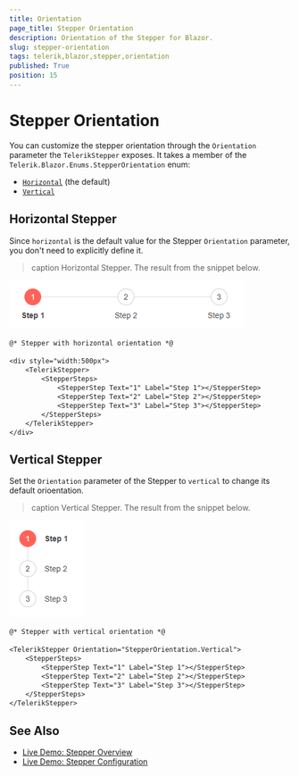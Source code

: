```yaml
---
title: Orientation
page_title: Stepper Orientation
description: Orientation of the Stepper for Blazor.
slug: stepper-orientation
tags: telerik,blazor,stepper,orientation
published: True
position: 15
---
```



# Stepper Orientation

You can customize the stepper orientation through the `Orientation` parameter the `TelerikStepper` exposes. It takes a member of the `Telerik.Blazor.Enums.StepperOrientation` enum:
   * [`Horizontal`](#horizontal-stepper) (the default)
   * [`Vertical`](#vertical-stepper)


## Horizontal Stepper

Since `horizontal` is the default value for the Stepper `Orientation` parameter, you don't need to explicitly define it.

>caption Horizontal Stepper. The result from the snippet below.

![Horizontal Stepper](images/horizontal-stepper-example.png)

````CSHTML
@* Stepper with horizontal orientation *@

<div style="width:500px">
    <TelerikStepper>
        <StepperSteps>
            <StepperStep Text="1" Label="Step 1"></StepperStep>
            <StepperStep Text="2" Label="Step 2"></StepperStep>
            <StepperStep Text="3" Label="Step 3"></StepperStep>
        </StepperSteps>
    </TelerikStepper>
</div>
````

## Vertical Stepper

Set the `Orientation` parameter of the Stepper to `vertical` to change its default orioentation.

>caption Vertical Stepper. The result from the snippet below.

![Simple Stepper](images/vertical-stepper-example.png)

````CSHTML
@* Stepper with vertical orientation *@

<TelerikStepper Orientation="StepperOrientation.Vertical">
    <StepperSteps>
        <StepperStep Text="1" Label="Step 1"></StepperStep>
        <StepperStep Text="2" Label="Step 2"></StepperStep>
        <StepperStep Text="3" Label="Step 3"></StepperStep>
    </StepperSteps>
</TelerikStepper>
````

## See Also

  * [Live Demo: Stepper Overview](https://demos.telerik.com/blazor-ui/stepper/overview)
  * [Live Demo: Stepper Configuration](https://demos.telerik.com/blazor-ui/stepper/configuration)